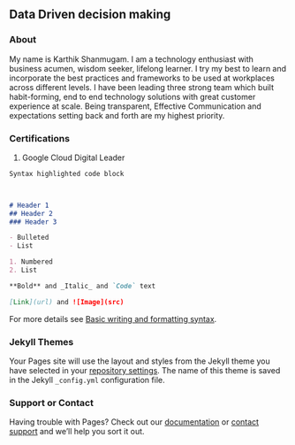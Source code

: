 ## Data Driven decision making


### About

My name is Karthik Shanmugam. I am a technology enthusiast with business acumen, wisdom seeker, lifelong learner. I try my best to learn and incorporate the best practices and frameworks to be used at workplaces across different levels. I have been leading three strong team which built habit-forming, end to end technology solutions with great customer experience at scale. Being transparent, Effective Communication and expectations setting back and forth are my highest priority.

### Certifications
1. Google Cloud Digital Leader


```markdown
Syntax highlighted code block



# Header 1
## Header 2
### Header 3

- Bulleted
- List

1. Numbered
2. List

**Bold** and _Italic_ and `Code` text

[Link](url) and ![Image](src)
```

For more details see [Basic writing and formatting syntax](https://docs.github.com/en/github/writing-on-github/getting-started-with-writing-and-formatting-on-github/basic-writing-and-formatting-syntax).

### Jekyll Themes

Your Pages site will use the layout and styles from the Jekyll theme you have selected in your [repository settings](https://github.com/zkarthik/karthik/settings/pages). The name of this theme is saved in the Jekyll `_config.yml` configuration file.

### Support or Contact

Having trouble with Pages? Check out our [documentation](https://docs.github.com/categories/github-pages-basics/) or [contact support](https://support.github.com/contact) and we’ll help you sort it out.
